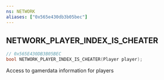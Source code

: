```yaml
---
ns: NETWORK
aliases: ["0x565e430db3b05bec"]
---
```

## NETWORK_PLAYER_INDEX_IS_CHEATER

```c
// 0x565E430DB3B05BEC
bool NETWORK_PLAYER_INDEX_IS_CHEATER(Player player);
```

Access to gamerdata information for players

